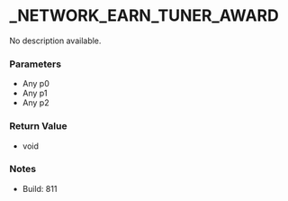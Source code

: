 # _NETWORK_EARN_TUNER_AWARD

No description available.

### Parameters
* Any p0
* Any p1
* Any p2

### Return Value
* void

### Notes
* Build: 811

